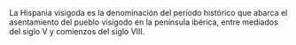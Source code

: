 La Hispania visigoda es la denominación del período histórico que abarca el asentamiento del pueblo visigodo en la península ibérica, entre mediados del siglo V
y comienzos del siglo VIII.
